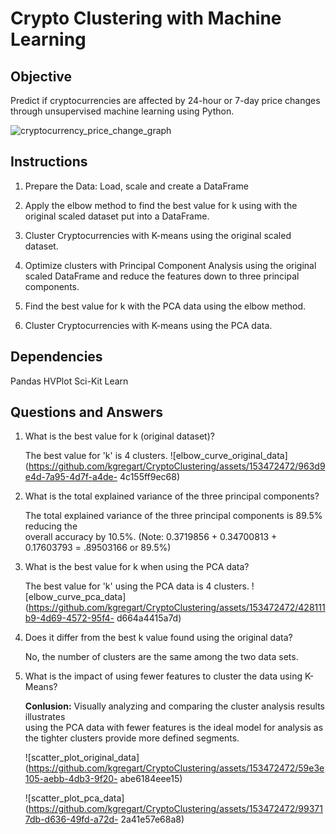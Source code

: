 # Crypto Clustering with Machine Learning

## Objective 

Predict if cryptocurrencies are affected by 24-hour or 7-day price changes through unsupervised machine learning using Python.

![cryptocurrency_price_change_graph](https://github.com/kgregart/CryptoClustering/assets/153472472/fb900b58-26e9-4525-bc46-c3787ba6d145)


## Instructions

1. Prepare the Data:  Load, scale and create a DataFrame

2. Apply the elbow method to find the best value for k using with the original scaled dataset put into a DataFrame.

3. Cluster Cryptocurrencies with K-means using the original scaled dataset.

4. Optimize clusters with Principal Component Analysis using the original scaled DataFrame and reduce the features down to three principal components.

5. Find the best value for k with the PCA data using the elbow method.

6. Cluster Cryptocurrencies with K-means using the PCA data.


## Dependencies 

Pandas
HVPlot
Sci-Kit Learn 


## Questions and Answers

1. What is the best value for k (original dataset)?

   The best value for 'k' is 4 clusters.
   ![elbow_curve_original_data] 
   (https://github.com/kgregart/CryptoClustering/assets/153472472/963d9e4d-7a95-4d7f-a4de- 
   4c155ff9ec68)

3. What is the total explained variance of the three principal components?

   The total explained variance of the three principal components is 89.5% reducing the     
   overall accuracy by 10.5%.
   (Note: 0.3719856 + 0.34700813 + 0.17603793 = .89503166 or 89.5%)
   
5. What is the best value for k when using the PCA data?

   The best value for 'k' using the PCA data is 4 clusters.
   ![elbow_curve_pca_data]      
   (https://github.com/kgregart/CryptoClustering/assets/153472472/428111b9-4d69-4572-95f4- 
   d664a4415a7d)

7. Does it differ from the best k value found using the original data?

   No, the number of clusters are the same among the two data sets.
   
9. What is the impact of using fewer features to cluster the data using K-Means?

   **Conlusion:**
   Visually analyzing and comparing the cluster analysis results illustrates   
   using the PCA data with fewer features is the ideal model for analysis as the tighter 
   clusters provide more defined segments.

   ![scatter_plot_original_data]
   (https://github.com/kgregart/CryptoClustering/assets/153472472/59e3e105-aebb-4db3-9f20-
   abe6184eee15)

   ![scatter_plot_pca_data]
   (https://github.com/kgregart/CryptoClustering/assets/153472472/993717db-d636-49fd-a72d-
   2a41e57e68a8)


